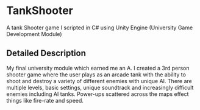 # TankShooter
A tank Shooter game I scripted in C# using Unity Engine (University Game Development Module)

## Detailed Description 

My final university module which earned me an A. I created a 3rd person shooter game where the user 
plays as an arcade tank with the ability to shoot and destroy a variety of different enemies with unique AI. There are multiple levels, basic settings, unique soundtrack
and increasingly difficult enemies including AI tanks. Power-ups scattered across the maps effect things like fire-rate and speed.
